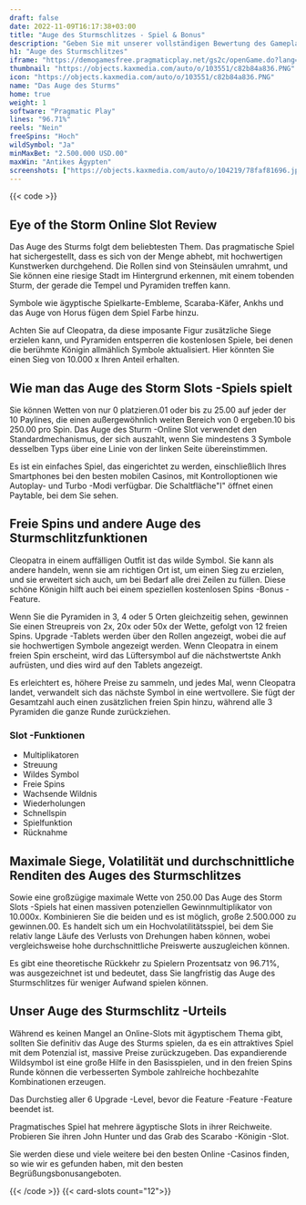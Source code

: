 ```yaml
---
draft: false
date: 2022-11-09T16:17:38+03:00
title: "Auge des Sturmschlitzes - Spiel & Bonus"
description: "Geben Sie mit unserer vollständigen Bewertung des Gameplays das Auge des Sturm -Online Slot ein. Funktionen, RTP und wo sie es mit den größten Casino -Boni spielen können."
h1: "Auge des Sturmschlitzes"
iframe: "https://demogamesfree.pragmaticplay.net/gs2c/openGame.do?lang=en&cur=USD&gameSymbol=vs10eyestorm&websiteUrl=https%3A%2F%2Fdemogamesfree.pragmaticplay.net&jurisdiction=99&lobbyURL=https%3A%2F%2Fwww.pragmaticplay.com"
thumbnail: "https://objects.kaxmedia.com/auto/o/103551/c82b84a836.PNG"
icon: "https://objects.kaxmedia.com/auto/o/103551/c82b84a836.PNG"
name: "Das Auge des Sturms"
home: true
weight: 1
software: "Pragmatic Play"
lines: "96.71%"
reels: "Nein"
freeSpins: "Hoch"
wildSymbol: "Ja"
minMaxBet: "2.500.000 USD.00"
maxWin: "Antikes Ägypten"
screenshots: ["https://objects.kaxmedia.com/auto/o/104219/78faf81696.jpeg"]
---
```


{{< code >}}<h2>Eye of the Storm Online Slot Review</h2><p>Das Auge des Sturms folgt dem beliebtesten Them. Das pragmatische Spiel hat sichergestellt, dass es sich von der Menge abhebt, mit hochwertigen Kunstwerken durchgehend. Die Rollen sind von Steinsäulen umrahmt, und Sie können eine riesige Stadt im Hintergrund erkennen, mit einem tobenden Sturm, der gerade die Tempel und Pyramiden treffen kann.</p><p>Symbole wie ägyptische Spielkarte-Embleme, Scaraba-Käfer, Ankhs und das Auge von Horus fügen dem Spiel Farbe hinzu.</p><p>Achten Sie auf Cleopatra, da diese imposante Figur zusätzliche Siege erzielen kann, und Pyramiden entsperren die kostenlosen Spiele, bei denen die berühmte Königin allmählich Symbole aktualisiert. Hier könnten Sie einen Sieg von 10.000 x Ihren Anteil erhalten.</p><h2>Wie man das Auge des Storm Slots -Spiels spielt</h2><p>Sie können Wetten von nur 0 platzieren.01 oder bis zu 25.00 auf jeder der 10 Paylines, die einen außergewöhnlich weiten Bereich von 0 ergeben.10 bis 250.00 pro Spin. Das Auge des Sturm -Online Slot verwendet den Standardmechanismus, der sich auszahlt, wenn Sie mindestens 3 Symbole desselben Typs über eine Linie von der linken Seite übereinstimmen.</p><p>Es ist ein einfaches Spiel, das eingerichtet zu werden, einschließlich Ihres Smartphones bei den besten mobilen Casinos, mit Kontrolloptionen wie Autoplay- und Turbo -Modi verfügbar. Die Schaltfläche"I" öffnet einen Paytable, bei dem Sie sehen.</p><h2>Freie Spins und andere Auge des Sturmschlitzfunktionen</h2><p>Cleopatra in einem auffälligen Outfit ist das wilde Symbol. Sie kann als andere handeln, wenn sie am richtigen Ort ist, um einen Sieg zu erzielen, und sie erweitert sich auch, um bei Bedarf alle drei Zeilen zu füllen. Diese schöne Königin hilft auch bei einem speziellen kostenlosen Spins -Bonus -Feature.</p><p>Wenn Sie die Pyramiden in 3, 4 oder 5 Orten gleichzeitig sehen, gewinnen Sie einen Streupreis von 2x, 20x oder 50x der Wette, gefolgt von 12 freien Spins. Upgrade -Tablets werden über den Rollen angezeigt, wobei die auf sie hochwertigen Symbole angezeigt werden. Wenn Cleopatra in einem freien Spin erscheint, wird das Lüftersymbol auf die nächstwertste Ankh aufrüsten, und dies wird auf den Tablets angezeigt.</p><p>Es erleichtert es, höhere Preise zu sammeln, und jedes Mal, wenn Cleopatra landet, verwandelt sich das nächste Symbol in eine wertvollere.  Sie fügt der Gesamtzahl auch einen zusätzlichen freien Spin hinzu, während alle 3 Pyramiden die ganze Runde zurückziehen.</p><h3>
Slot -Funktionen</h3><ul>
<li></span>
Multiplikatoren</li>
<li></span>
Streuung</li>
<li></span>
Wildes Symbol</li>
<li></span>
Freie Spins</li>
<li></span>
Wachsende Wildnis</li>
<li></span>
Wiederholungen</li>
<li></span>
Schnellspin</li>
<li></span>
Spielfunktion</li>
<li></span>
Rücknahme</li></ul><h2>Maximale Siege, Volatilität und durchschnittliche Renditen des Auges des Sturmschlitzes</h2><p>Sowie eine großzügige maximale Wette von 250.00 Das Auge des Storm Slots -Spiels hat einen massiven potenziellen Gewinnmultiplikator von 10.000x. Kombinieren Sie die beiden und es ist möglich, große 2.500.000 zu gewinnen.00. Es handelt sich um ein Hochvolatilitätsspiel, bei dem Sie relativ lange Läufe des Verlusts von Drehungen haben können, wobei vergleichsweise hohe durchschnittliche Preiswerte auszugleichen können.</p><p>Es gibt eine theoretische Rückkehr zu Spielern Prozentsatz von 96.71%, was ausgezeichnet ist und bedeutet, dass Sie langfristig das Auge des Sturmschlitzes für weniger Aufwand spielen können.</p><h2>Unser Auge des Sturmschlitz -Urteils</h2><p>Während es keinen Mangel an Online-Slots mit ägyptischem Thema gibt, sollten Sie definitiv das Auge des Sturms spielen, da es ein attraktives Spiel mit dem Potenzial ist, massive Preise zurückzugeben. Das expandierende Wildsymbol ist eine große Hilfe in den Basisspielen, und in den freien Spins Runde können die verbesserten Symbole zahlreiche hochbezahlte Kombinationen erzeugen.</p><p>Das Durchstieg aller 6 Upgrade -Level, bevor die Feature -Feature -Feature beendet ist.</p><p>Pragmatisches Spiel hat mehrere ägyptische Slots in ihrer Reichweite. Probieren Sie ihren John Hunter und das Grab des Scarabo -Königin -Slot.</p><p>Sie werden diese und viele weitere bei den besten Online -Casinos finden, so wie wir es gefunden haben, mit den besten Begrüßungsbonusangeboten.</p>{{< /code >}}
{{< card-slots count="12">}}